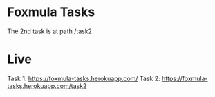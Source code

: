 # Foxmula Tasks

The 2nd task is at path /task2

# Live
 
 Task 1:  https://foxmula-tasks.herokuapp.com/
 Task 2: https://foxmula-tasks.herokuapp.com/task2
